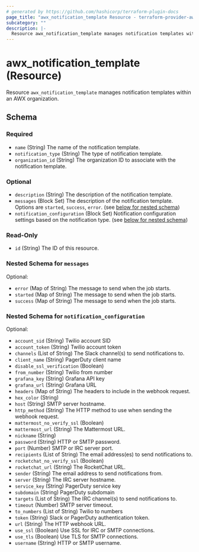 ```yaml
---
# generated by https://github.com/hashicorp/terraform-plugin-docs
page_title: "awx_notification_template Resource - terraform-provider-awx"
subcategory: ""
description: |-
  Resource awx_notification_template manages notification templates within an AWX organization.
---
```


# awx_notification_template (Resource)

Resource `awx_notification_template` manages notification templates within an AWX organization.



<!-- schema generated by tfplugindocs -->
## Schema

### Required

- `name` (String) The name of the notification template.
- `notification_type` (String) The type of notification template.
- `organization_id` (String) The organization ID to associate with the notification template.

### Optional

- `description` (String) The description of the notification template.
- `messages` (Block Set) The description of the notification template. Options are `started`, `success`, `error`. (see [below for nested schema](#nestedblock--messages))
- `notification_configuration` (Block Set) Notification configuration settings based on the notification type. (see [below for nested schema](#nestedblock--notification_configuration))

### Read-Only

- `id` (String) The ID of this resource.

<a id="nestedblock--messages"></a>
### Nested Schema for `messages`

Optional:

- `error` (Map of String) The message to send when the job starts.
- `started` (Map of String) The message to send when the job starts.
- `success` (Map of String) The message to send when the job starts.


<a id="nestedblock--notification_configuration"></a>
### Nested Schema for `notification_configuration`

Optional:

- `account_sid` (String) Twilio account SID
- `account_token` (String) Twilio account token
- `channels` (List of String) The Slack channel(s) to send notifications to.
- `client_name` (String) PagerDuty client name
- `disable_ssl_verification` (Boolean)
- `from_number` (String) Twilio from number
- `grafana_key` (String) Grafana API key
- `grafana_url` (String) Grafana URL
- `headers` (Map of String) The headers to include in the webhook request.
- `hex_color` (String)
- `host` (String) SMTP server hostname.
- `http_method` (String) The HTTP method to use when sending the webhook request.
- `mattermost_no_verify_ssl` (Boolean)
- `mattermost_url` (String) The Mattermost URL.
- `nickname` (String)
- `password` (String) HTTP or SMTP password.
- `port` (Number) SMTP or IRC server port.
- `recipients` (List of String) The email address(es) to send notifications to.
- `rocketchat_no_verify_ssl` (Boolean)
- `rocketchat_url` (String) The RocketChat URL.
- `sender` (String) The email address to send notifications from.
- `server` (String) The IRC server hostname.
- `service_key` (String) PagerDuty service key
- `subdomain` (String) PagerDuty subdomain
- `targets` (List of String) The IRC channel(s) to send notifications to.
- `timeout` (Number) SMTP server timeout.
- `to_numbers` (List of String) Twilio to numbers
- `token` (String) Slack or PagerDuty authentication token.
- `url` (String) The HTTP webhook URL.
- `use_ssl` (Boolean) Use SSL for IRC or SMTP connections.
- `use_tls` (Boolean) Use TLS for SMTP connections.
- `username` (String) HTTP or SMTP username.
